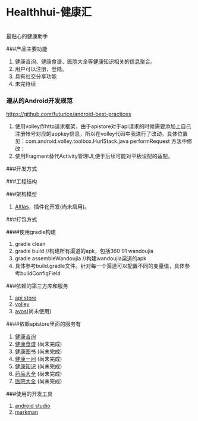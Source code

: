 # Healthhui-健康汇
<br>最贴心的健康助手</br>

###产品主要功能
  1. 健康咨询、健康食谱、医院大全等健康知识相关的信息聚合。
  2. 用户可以注册，登陆。
  3. 具有社交分享功能
  4. 未完待续

### 遵从的Android开发规范
https://github.com/futurice/android-best-practices
 1. 使用volley作http请求框架，由于apistore对于api请求的时候需要添加上自己注册帐号对应的appkey信息，所以在volley代码中我进行了改动。具体位置见：com.android.volley.toolbox.HurlStack.java performRequest  方法中修改：
 2. 使用Fragment替代Activity管理UI,便于后续可能对平板设配的适配。

###开发方式

###工程结构

###架构模型
  1. [Altlas](https://github.com/bunnyblue/OpenAtlas)，插件化开发(尚未启用)。

###打包方式

####使用gradle构建
1. gradle clean  
2. gradle build //构建所有渠道的apk，包括360 91 wandoujia
3. gradle assembleWandoujia //构建wandoujia渠道的apk
4. 具体参考build.gradle文件。针对每一个渠道可以配置不同的变量值，具体参考buildConfigField

###依赖的第三方库和服务
  1. [api store](http://apistore.baidu.com/)
  2. [volley](https://github.com/zhhp1121/Volley)
  3. [avos](https://leancloud.cn/?)(尚未使用)
  
####依赖apistore里面的服务有
  1. [健康咨询](http://apistore.baidu.com/apiworks/servicedetail/151.html)
  2. [健康食谱](http://apistore.baidu.com/apiworks/servicedetail/149.html) (尚未完成)
  3. [健康图书](http://apistore.baidu.com/apiworks/servicedetail/171.html) (尚未完成)
  4. [健康一问](http://apistore.baidu.com/apiworks/servicedetail/165.html) (尚未完成)
  5. [健康知识](http://apistore.baidu.com/apiworks/servicedetail/162.html) (尚未完成)
  6. [药品大全](http://apistore.baidu.com/apiworks/servicedetail/152.html) (尚未完成)
  7. [医院大全](http://apistore.baidu.com/apiworks/servicedetail/145.html) (尚未完成)
 
###使用的开发工具
  1. [android studio](http://www.android-studio.org/)
  2. [markman](http://www.getmarkman.com/)

